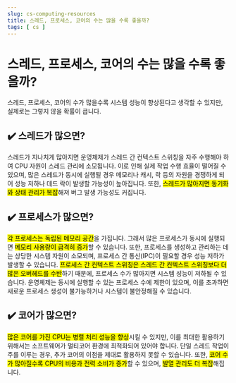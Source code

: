 ```yaml
---
slug: cs-computing-resources
title: 스레드, 프로세스, 코어의 수는 많을 수록 좋을까?
tags: [ cs ]
---
```


# 스레드, 프로세스, 코어의 수는 많을 수록 좋을까?
스레드, 프로세스, 코어의 수가 많을수록 시스템 성능이 향상된다고 생각할 수 있지만, 실제로는 그렇지 않을 확률이 큽니다.

## ✔️ 스레드가 많으면?
스레드가 지나치게 많아지면 운영체제가 스레드 간 컨텍스트 스위칭을 자주 수행해야 하여 CPU 자원이 스레드 관리에 소모됩니다. 이로 인해 실제 작업 수행 효율이 떨어질 수 있으며, 많은 스레드가 동시에 실행될 경우 메모리나 캐시, 락 등의 자원을 경쟁하게 되어 성능 저하나 데드 락이 발생할 가능성이 높아집니다. 또한, <mark>스레드가 많아지면 동기화와 상태 관리가 복잡</mark>해져 버그 발생 가능성도 커집니다.

## ✔️ 프로세스가 많으면?
<mark>각 프로세스는 독립된 메모리 공간</mark>을 가집니다. 그래서 많은 프로세스가 동시에 실행되면 <mark>메모리 사용량이 급격히 증가</mark>할 수 있습니다. 또한, 프로세스를 생성하고 관리하는 데는 상당한 시스템 자원이 소모되며, 프로세스 간 통신(IPC)이 필요할 경우 성능 저하가 발생할 수 있습니다. <mark>프로세스 간 컨텍스트 스위칭은 스레드 간 컨텍스트 스위칭보다 더 많은 오버헤드를 수반</mark>하기 때문에, 프로세스 수가 많아지면 시스템 성능이 저하될 수 있습니다. 운영체제는 동시에 실행할 수 있는 프로세스 수에 제한이 있으며, 이를 초과하면 새로운 프로세스 생성이 불가능하거나 시스템이 불안정해질 수 있습니다.

## ✔️ 코어가 많으면?
<mark>많은 코어를 가진 CPU는 병렬 처리 성능을 향상</mark>시킬 수 있지만, 이를 최대한 활용하기 위해서는 소프트웨어가 멀티코어 환경에 최적화되어 있어야 합니다. 단일 스레드 작업이 주를 이루는 경우, 추가 코어의 이점을 제대로 활용하지 못할 수 있습니다. 또한, <mark>코어 수가 많아질수록 CPU의 비용과 전력 소비가 증가</mark>할 수 있으며, <mark>발열 관리도 더 복잡</mark>해집니다.